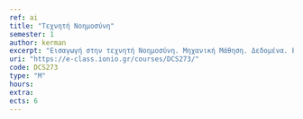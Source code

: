 ```yaml
---
ref: ai
title: "Τεχνητή Νοημοσύνη"
semester: 1
author: kerman  
excerpt: "Εισαγωγή στην τεχνητή Νοημοσύνη. Μηχανική Μάθηση. Δεδομένα. Επιβλεπόμενη Μάθηση. Κατηγοριοποίηση. Μάθηση Βασισμένη στα Παραδείγματα. Δέντρα Αποφάσεων. Στοχαστική Μάθηση. Naive Bayes. Δίκτυα Bayes. Μη επιβλεπόμενη Μάθηση. Ομαδοποίηση. Μεταμάθηση. Αξιολόγηση Μάθησης. Deep learning. O πάγκος εργασίας Weka."
uri: "https://e-class.ionio.gr/courses/DCS273/"
code: DCS273
type: "M"
hours: 
extra:
ects: 6
---
```


